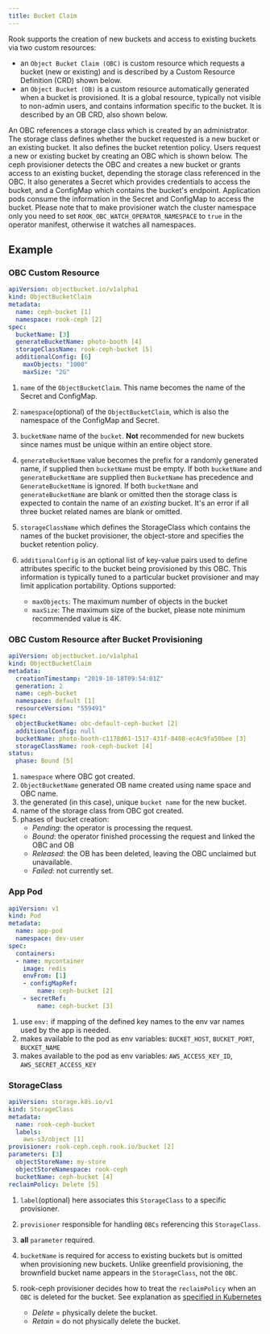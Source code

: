 ```yaml
---
title: Bucket Claim
---
```


Rook supports the creation of new buckets and access to existing buckets via two custom resources:

* an `Object Bucket Claim (OBC)` is custom resource which requests a bucket (new or existing) and is described by a Custom Resource Definition (CRD) shown below.
* an `Object Bucket (OB)` is a custom resource automatically generated when a bucket is provisioned. It is a global resource, typically not visible to non-admin users, and contains information specific to the bucket. It is described by an OB CRD, also shown below.

An OBC references a storage class which is created by an administrator. The storage class defines whether the bucket requested is a new bucket or an existing bucket. It also defines the bucket retention policy.
Users request a new or existing bucket by creating an OBC which is shown below. The ceph provisioner detects the OBC and creates a new bucket or grants access to an existing bucket, depending the storage class referenced in the OBC. It also generates a Secret which provides credentials to access the bucket, and a ConfigMap which contains the bucket's endpoint. Application pods consume the information in the Secret and ConfigMap to access the bucket. Please note that to make provisioner watch the cluster namespace only you need to set `ROOK_OBC_WATCH_OPERATOR_NAMESPACE` to `true` in the operator manifest, otherwise it watches all namespaces.

## Example

### OBC Custom Resource

```yaml
apiVersion: objectbucket.io/v1alpha1
kind: ObjectBucketClaim
metadata:
  name: ceph-bucket [1]
  namespace: rook-ceph [2]
spec:
  bucketName: [3]
  generateBucketName: photo-booth [4]
  storageClassName: rook-ceph-bucket [5]
  additionalConfig: [6]
    maxObjects: "1000"
    maxSize: "2G"
```

1. `name` of the `ObjectBucketClaim`. This name becomes the name of the Secret and ConfigMap.
1. `namespace`(optional) of the `ObjectBucketClaim`, which is also the namespace of the ConfigMap and Secret.
1. `bucketName` name of the `bucket`.
**Not** recommended for new buckets since names must be unique within
an entire object store.
1. `generateBucketName` value becomes the prefix for a randomly generated name, if supplied then `bucketName` must be empty.
If both `bucketName` and `generateBucketName` are supplied then `BucketName` has precedence and `GenerateBucketName` is ignored.
If both `bucketName` and `generateBucketName` are blank or omitted then the storage class is expected to contain the name of an _existing_ bucket. It's an error if all three bucket related names are blank or omitted.
1. `storageClassName` which defines the StorageClass which contains the names of the bucket provisioner, the object-store and specifies the bucket retention policy.
1. `additionalConfig` is an optional list of key-value pairs used to define attributes specific to the bucket being provisioned by this OBC. This information is typically tuned to a particular bucket provisioner and may limit application portability. Options supported:

    * `maxObjects`: The maximum number of objects in the bucket
    * `maxSize`: The maximum size of the bucket, please note minimum recommended value is 4K.

### OBC Custom Resource after Bucket Provisioning

```yaml
apiVersion: objectbucket.io/v1alpha1
kind: ObjectBucketClaim
metadata:
  creationTimestamp: "2019-10-18T09:54:01Z"
  generation: 2
  name: ceph-bucket
  namespace: default [1]
  resourceVersion: "559491"
spec:
  objectBucketName: obc-default-ceph-bucket [2]
  additionalConfig: null
  bucketName: photo-booth-c1178d61-1517-431f-8408-ec4c9fa50bee [3]
  storageClassName: rook-ceph-bucket [4]
status:
  phase: Bound [5]
```

1. `namespace` where OBC got created.
1. `ObjectBucketName` generated OB name created using name space and OBC name.
1. the generated (in this case), unique `bucket name` for the new bucket.
1. name of the storage class from OBC got created.
1. phases of bucket creation:
    * _Pending_: the operator is processing the request.
    * _Bound_: the operator finished processing the request and linked the OBC and OB
    * _Released_: the OB has been deleted, leaving the OBC unclaimed but unavailable.
    * _Failed_: not currently set.

### App Pod

```yaml
apiVersion: v1
kind: Pod
metadata:
  name: app-pod
  namespace: dev-user
spec:
  containers:
  - name: mycontainer
    image: redis
    envFrom: [1]
    - configMapRef:
        name: ceph-bucket [2]
    - secretRef:
        name: ceph-bucket [3]
```

1. use `env:` if mapping of the defined key names to the env var names used by the app is needed.
1. makes available to the pod as env variables: `BUCKET_HOST`, `BUCKET_PORT`, `BUCKET_NAME`
1. makes available to the pod as env variables: `AWS_ACCESS_KEY_ID`, `AWS_SECRET_ACCESS_KEY`

### StorageClass

```yaml
apiVersion: storage.k8s.io/v1
kind: StorageClass
metadata:
  name: rook-ceph-bucket
  labels:
    aws-s3/object [1]
provisioner: rook-ceph.ceph.rook.io/bucket [2]
parameters: [3]
  objectStoreName: my-store
  objectStoreNamespace: rook-ceph
  bucketName: ceph-bucket [4]
reclaimPolicy: Delete [5]
```

1. `label`(optional) here associates this `StorageClass` to a specific provisioner.
1. `provisioner` responsible for handling `OBCs` referencing this `StorageClass`.
1. **all** `parameter` required.
1. `bucketName` is required for access to existing buckets but is omitted when provisioning new buckets.
Unlike greenfield provisioning, the brownfield bucket name appears in the `StorageClass`, not the `OBC`.
1. rook-ceph provisioner decides how to treat the `reclaimPolicy` when an `OBC` is deleted for the bucket. See explanation as [specified in Kubernetes](https://kubernetes.io/docs/concepts/storage/persistent-volumes/#retain)

    * _Delete_ = physically delete the bucket.
    * _Retain_ = do not physically delete the bucket.
